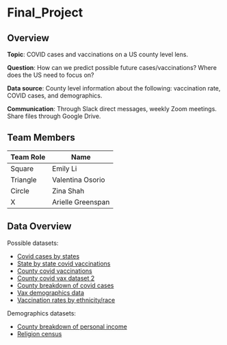 # Final_Project

## Overview 
**Topic**: COVID cases and vaccinations on a US county level lens.

**Question**: How can we predict possible future cases/vaccinations? Where does the US need to focus on?

**Data source**: County level information about the following: vaccination rate, COVID cases, and demographics.

**Communication**: Through Slack direct messages, weekly Zoom meetings. Share files through Google Drive.

## Team Members
Team Role | Name
--- | ---
Square | Emily Li
Triangle | Valentina Osorio
Circle | Zina Shah
X | Arielle Greenspan

## Data Overview

Possible datasets:

* [Covid cases by states](https://data.cdc.gov/Case-Surveillance/United-States-COVID-19-Cases-and-Deaths-by-State-o/9mfq-cb36)
* [State by state covid vaccinations](https://ourworldindata.org/us-states-vaccinations)
* [County covid vaccinations](https://www.cdc.gov/coronavirus/2019-ncov/vaccines/distributing/reporting-counties.html)
* [County covid vax dataset 2](https://data.cdc.gov/Vaccinations/COVID-19-Vaccinations-in-the-United-States-County/8xkx-amqh)
* [County breakdown of covid cases](https://usafacts.org/visualizations/coronavirus-covid-19-spread-map/)
* [Vax demographics data](https://covid.cdc.gov/covid-data-tracker/#vaccination-demographic)
* [Vaccination rates by ethnicity/race](https://www.kff.org/coronavirus-covid-19/issue-brief/latest-data-on-covid-19-vaccinations-by-race-ethnicity/)

Demographics datasets:

* [County breakdown of personal income](https://www.bea.gov/data/income-saving/personal-income-county-metro-and-other-areas)
* [Religion census](https://www.prri.org/research/2020-census-of-american-religion/)


